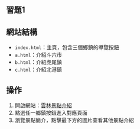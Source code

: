 ## 習題1

## 網站結構

- `index.html`：主頁，包含三個鄉鎮的導覽按鈕
- `a.html`：介紹斗六市
- `b.html`：介紹虎尾鎮
- `c.html`：介紹北港鎮

## 操作

1. 開啟網站：[雲林景點介紹](https://ygvmp1105.github.io/Introduce.github.io/)
2. 點選任一鄉鎮按鈕進入對應頁面
3. 瀏覽景點簡介，點擊最下方的圖片查看其他景點介紹

